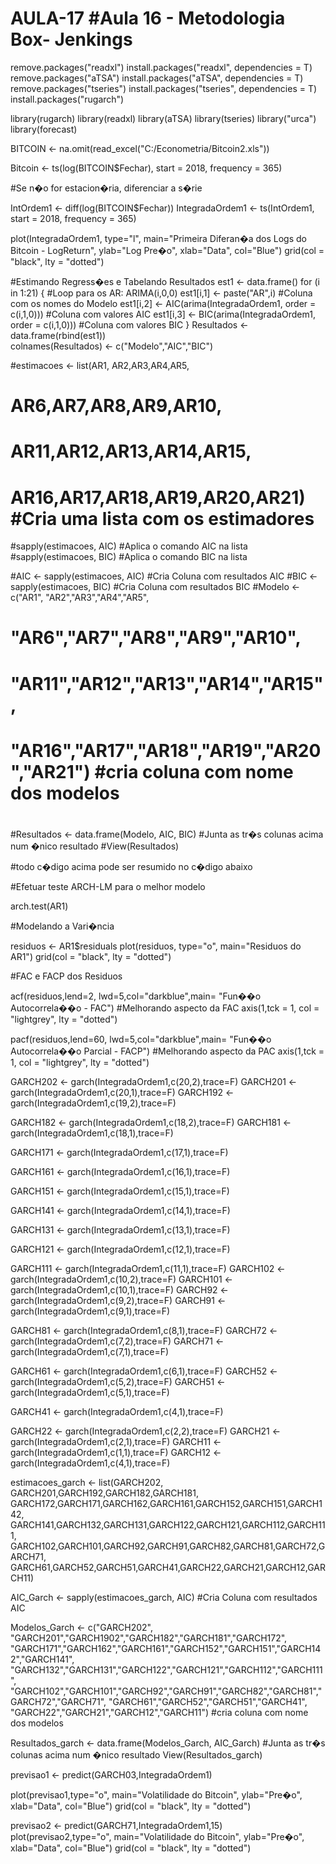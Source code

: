 # AULA-17                    #Aula 16 - Metodologia Box- Jenkings

remove.packages("readxl")
install.packages("readxl", dependencies = T)
remove.packages("aTSA")
install.packages("aTSA", dependencies = T)
remove.packages("tseries")
install.packages("tseries", dependencies = T)
install.packages("rugarch")

library(rugarch)
library(readxl)
library(aTSA)
library(tseries)
library("urca") 
library(forecast)

BITCOIN <- na.omit(read_excel("C:/Econometria/Bitcoin2.xls"))

Bitcoin <-  ts(log(BITCOIN$Fechar), start = 2018, frequency = 365)


#Se n�o for estacion�ria, diferenciar a s�rie

IntOrdem1 <- diff(log(BITCOIN$Fechar))
IntegradaOrdem1 <- ts(IntOrdem1, start = 2018, frequency = 365)

plot(IntegradaOrdem1, type="l", main="Primeira Diferan�a dos Logs do Bitcoin - LogReturn", ylab="Log Pre�o", xlab="Data", col="Blue")
grid(col = "black", lty = "dotted")


#Estimando Regress�es e Tabelando Resultados
est1 <- data.frame()
for (i in 1:21) {                 #Loop para os AR: ARIMA(i,0,0)
  est1[i,1] <- paste("AR",i)      #Coluna com os nomes do Modelo
  est1[i,2] <- AIC(arima(IntegradaOrdem1,  order = c(i,1,0)))  #Coluna com valores AIC
  est1[i,3] <- BIC(arima(IntegradaOrdem1,  order = c(i,1,0)))  #Coluna com valores BIC
}
Resultados <- data.frame(rbind(est1))  
colnames(Resultados) <- c("Modelo","AIC","BIC")

#estimacoes <- list(AR1, AR2,AR3,AR4,AR5,
#                   AR6,AR7,AR8,AR9,AR10,
#                   AR11,AR12,AR13,AR14,AR15,
#                   AR16,AR17,AR18,AR19,AR20,AR21)      #Cria uma lista com os estimadores


#sapply(estimacoes, AIC)            #Aplica o comando AIC na lista
#sapply(estimacoes, BIC)            #Aplica o comando BIC na lista

#AIC <- sapply(estimacoes, AIC)      #Cria Coluna com resultados AIC
#BIC <- sapply(estimacoes, BIC)      #Cria Coluna com resultados BIC
#Modelo <- c("AR1", "AR2","AR3","AR4","AR5",
#            "AR6","AR7","AR8","AR9","AR10",
#            "AR11","AR12","AR13","AR14","AR15",
#            "AR16","AR17","AR18","AR19","AR20","AR21")   #cria coluna com nome dos modelos
#
#Resultados <- data.frame(Modelo, AIC, BIC)  #Junta as tr�s colunas acima num �nico resultado
#View(Resultados)

#todo c�digo acima pode ser resumido no c�digo abaixo


#Efetuar teste ARCH-LM para o melhor modelo

arch.test(AR1)

#Modelando a Vari�ncia

residuos <- AR1$residuals
plot(residuos, type="o", main="Residuos do AR1")
grid(col = "black", lty = "dotted")

#FAC  e FACP  dos Residuos

acf(residuos,lend=2, lwd=5,col="darkblue",main= "Fun��o Autocorrela��o - FAC")              #Melhorando aspecto da FAC
axis(1,tck = 1, col = "lightgrey", lty = "dotted")

pacf(residuos,lend=60, lwd=5,col="darkblue",main= "Fun��o Autocorrela��o Parcial - FACP")   #Melhorando aspecto da PAC
axis(1,tck = 1, col = "lightgrey", lty = "dotted")


GARCH202 <- garch(IntegradaOrdem1,c(20,2),trace=F)
GARCH201 <- garch(IntegradaOrdem1,c(20,1),trace=F)
GARCH192 <- garch(IntegradaOrdem1,c(19,2),trace=F)

GARCH182 <- garch(IntegradaOrdem1,c(18,2),trace=F) 
GARCH181 <- garch(IntegradaOrdem1,c(18,1),trace=F)
 
GARCH171 <- garch(IntegradaOrdem1,c(17,1),trace=F)

GARCH161 <- garch(IntegradaOrdem1,c(16,1),trace=F)

GARCH151 <- garch(IntegradaOrdem1,c(15,1),trace=F)

GARCH141 <- garch(IntegradaOrdem1,c(14,1),trace=F)

GARCH131 <- garch(IntegradaOrdem1,c(13,1),trace=F)

GARCH121 <- garch(IntegradaOrdem1,c(12,1),trace=F)

GARCH111 <- garch(IntegradaOrdem1,c(11,1),trace=F)
GARCH102 <- garch(IntegradaOrdem1,c(10,2),trace=F)
GARCH101 <- garch(IntegradaOrdem1,c(10,1),trace=F)
GARCH92 <- garch(IntegradaOrdem1,c(9,2),trace=F)
GARCH91 <- garch(IntegradaOrdem1,c(9,1),trace=F)

GARCH81 <- garch(IntegradaOrdem1,c(8,1),trace=F)
GARCH72 <- garch(IntegradaOrdem1,c(7,2),trace=F)
GARCH71 <- garch(IntegradaOrdem1,c(7,1),trace=F)

GARCH61 <- garch(IntegradaOrdem1,c(6,1),trace=F)
GARCH52 <- garch(IntegradaOrdem1,c(5,2),trace=F)
GARCH51 <- garch(IntegradaOrdem1,c(5,1),trace=F)

GARCH41 <- garch(IntegradaOrdem1,c(4,1),trace=F)


GARCH22 <- garch(IntegradaOrdem1,c(2,2),trace=F)
GARCH21 <- garch(IntegradaOrdem1,c(2,1),trace=F)
GARCH11 <- garch(IntegradaOrdem1,c(1,1),trace=F)
GARCH12 <- garch(IntegradaOrdem1,c(4,1),trace=F)

estimacoes_garch <- list(GARCH202, GARCH201,GARCH192,GARCH182,GARCH181,
                  GARCH172,GARCH171,GARCH162,GARCH161,GARCH152,GARCH151,GARCH142,
                  GARCH141,GARCH132,GARCH131,GARCH122,GARCH121,GARCH112,GARCH111,
                  GARCH102,GARCH101,GARCH92,GARCH91,GARCH82,GARCH81,GARCH72,GARCH71,
                  GARCH61,GARCH52,GARCH51,GARCH41,GARCH22,GARCH21,GARCH12,GARCH11)

AIC_Garch <- sapply(estimacoes_garch, AIC)      #Cria Coluna com resultados AIC

Modelos_Garch <- c("GARCH202", "GARCH201","GARCH1902","GARCH182","GARCH181","GARCH172",
                  "GARCH171","GARCH162","GARCH161","GARCH152","GARCH151","GARCH142","GARCH141",
                  "GARCH132","GARCH131","GARCH122","GARCH121","GARCH112","GARCH111",
                  "GARCH102","GARCH101","GARCH92","GARCH91","GARCH82","GARCH81","GARCH72","GARCH71",
                  "GARCH61","GARCH52","GARCH51","GARCH41",
                  "GARCH22","GARCH21","GARCH12","GARCH11")                                            #cria coluna com nome dos modelos

Resultados_garch <- data.frame(Modelos_Garch, AIC_Garch)  #Junta as tr�s colunas acima num �nico resultado
View(Resultados_garch)

previsao1 <- predict(GARCH03,IntegradaOrdem1)

plot(previsao1,type="o", main="Volatilidade do Bitcoin", ylab="Pre�o", xlab="Data", col="Blue")
grid(col = "black", lty = "dotted")
     
previsao2 <- predict(GARCH71,IntegradaOrdem1,15)
plot(previsao2,type="o", main="Volatilidade do Bitcoin", ylab="Pre�o", xlab="Data", col="Blue")
grid(col = "black", lty = "dotted")
